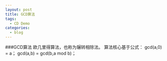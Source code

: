 ```yaml
---
layout: post
title: GCD算法
tags:
  - CD Demo
categories:
  - blog
---
```

###GCD算法
欧几里得算法，也称为辗转相除法。 
算法核心基于公式： 
gcd(a,0) = a； 
gcd(a,b) = gcd(b,a mod b)； 